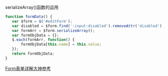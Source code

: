  serializeArray()函数的运用
 ```javascript
function formData() {
	var $form = $('#editForm');
	var disabled = $form.find(':input:disabled').removeAttr('disabled');
	var formArr = $form.serializeArray();
	var formObjData = {};
	$.each(formArr, function() {
		formObjData[this.name] = this.value;
	});
	return formObjData;
}
 ```
 
 [Form表单详解大神参考](http://www.cnblogs.com/fish-li/archive/2011/07/17/2108884.html#_labelStart)
